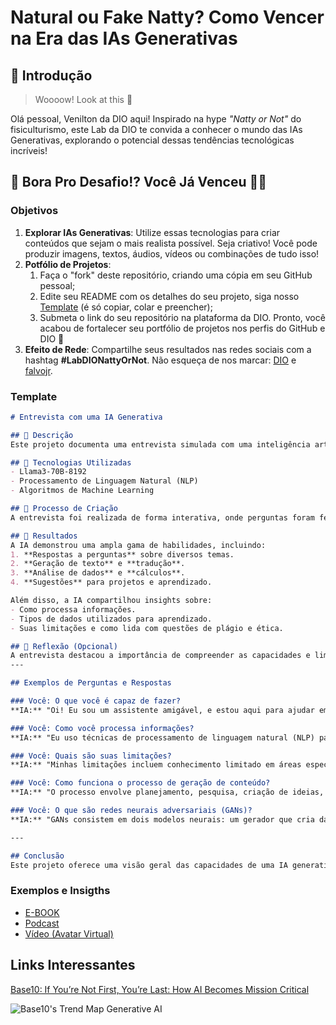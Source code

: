 # Natural ou Fake Natty? Como Vencer na Era das IAs Generativas

## 🚀 Introdução

> Woooow! Look at this 👀

Olá pessoal, Venilton da DIO aqui! Inspirado na hype _"Natty or Not"_ do fisiculturismo, este Lab da DIO te convida a conhecer o mundo das IAs Generativas, explorando o potencial dessas tendências tecnológicas incríveis!

## 🎯 Bora Pro Desafio!? Você Já Venceu 💪🤓

### Objetivos

1. **Explorar IAs Generativas**: Utilize essas tecnologias para criar conteúdos que sejam o mais realista possível. Seja criativo! Você pode produzir imagens, textos, áudios, vídeos ou combinações de tudo isso!
1. **Potfólio de Projetos**:
    1. Faça o "fork" deste repositório, criando uma cópia em seu GitHub pessoal;
    2. Edite seu README com os detalhes do seu projeto, siga nosso [Template](#template) (é só copiar, colar e preencher);
    3. Submeta o link do seu repositório na plataforma da DIO. Pronto, você acabou de fortalecer seu portfólio de projetos nos perfis do GitHub e DIO 🚀
1. **Efeito de Rede**: Compartilhe seus resultados nas redes sociais com a hashtag **#LabDIONattyOrNot**. Não esqueça de nos marcar: [DIO](https://www.linkedin.com/school/dio-makethechange) e [falvojr](https://www.linkedin.com/in/falvojr).

### Template

```markdown
# Entrevista com uma IA Generativa

## 📒 Descrição
Este projeto documenta uma entrevista simulada com uma inteligência artificial generativa, abordando suas capacidades, processos e desafios. O objetivo é explorar como uma IA interage e responde a perguntas sobre suas funcionalidades e limitações.

## 🤖 Tecnologias Utilizadas
- Llama3-70B-8192
- Processamento de Linguagem Natural (NLP)
- Algoritmos de Machine Learning

## 🧐 Processo de Criação
A entrevista foi realizada de forma interativa, onde perguntas foram feitas à IA e suas respostas foram registradas. A estrutura da conversa segue um formato de perguntas e respostas, permitindo uma compreensão clara das capacidades e limitações da IA.

## 🚀 Resultados
A IA demonstrou uma ampla gama de habilidades, incluindo:
1. **Respostas a perguntas** sobre diversos temas.
2. **Geração de texto** e **tradução**.
3. **Análise de dados** e **cálculos**.
4. **Sugestões** para projetos e aprendizado.

Além disso, a IA compartilhou insights sobre:
- Como processa informações.
- Tipos de dados utilizados para aprendizado.
- Suas limitações e como lida com questões de plágio e ética.

## 💭 Reflexão (Opcional)
A entrevista destacou a importância de compreender as capacidades e limitações das IAs. A interação mostrou que, embora as IAs possam oferecer suporte significativo, elas ainda enfrentam desafios relacionados à compreensão de nuances humanas e à ética no uso da tecnologia.
---

## Exemplos de Perguntas e Respostas

### Você: O que você é capaz de fazer?
**IA:** "Oi! Eu sou um assistente amigável, e estou aqui para ajudar em qualquer coisa que você precise! Eu sou uma inteligência artificial treinada para realizar uma variedade de tarefas e responder a perguntas sobre uma ampla gama de temas."

### Você: Como você processa informações?
**IA:** "Eu uso técnicas de processamento de linguagem natural (NLP) para analisar a entrada de texto e buscar informações relevantes em meu banco de dados. Após isso, gero uma resposta clara e concisa."

### Você: Quais são suas limitações?
**IA:** "Minhas limitações incluem conhecimento limitado em áreas específicas, dificuldade em entender nuances e ironias, e a necessidade de contexto para fornecer respostas mais precisas."

### Você: Como funciona o processo de geração de conteúdo?
**IA:** "O processo envolve planejamento, pesquisa, criação de ideias, desenvolvimento, revisão e publicação do conteúdo."

### Você: O que são redes neurais adversariais (GANs)?
**IA:** "GANs consistem em dois modelos neurais: um gerador que cria dados sintéticos e um discriminador que avalia esses dados para distinguir entre o real e o gerado."

---

## Conclusão
Este projeto oferece uma visão geral das capacidades de uma IA generativa, abordando suas funções e desafios. A interação com a IA evidencia a complexidade do processamento de linguagem natural e a importância de um uso ético e responsável da tecnologia.
```

### Exemplos e Insigths

- [E-BOOK](/exemplos/E-BOOK.md)
- [Podcast](/exemplos/PODCAST.md)
- [Vídeo (Avatar Virtual)](/exemplos/VIDEO.md)

## Links Interessantes

[Base10: If You’re Not First, You’re Last: How AI Becomes Mission Critical](https://base10.vc/post/generative-ai-mission-critical/)

![Base10's Trend Map Generative AI](https://github.com/digitalinnovationone/lab-natty-or-not/assets/730492/f4df26e8-f8f7-4419-8252-c69d73ea930c)
